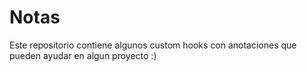 # Notas
Este repositorio contiene algunos custom hooks con anotaciones que pueden ayudar en algun proyecto :)